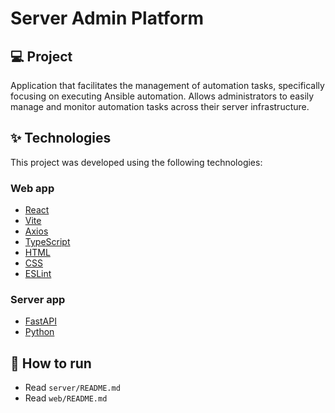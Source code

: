 # Server Admin Platform

## 💻 Project

Application that facilitates the management of automation tasks, specifically focusing on executing Ansible automation. Allows administrators to easily manage and monitor automation tasks across their server infrastructure.

## ✨ Technologies

This project was developed using the following technologies:

### Web app

- [React](https://react.dev/)
- [Vite](https://vitejs.dev/)
- [Axios](https://axios-http.com/)
- [TypeScript](https://www.typescriptlang.org/)
- [HTML](https://developer.mozilla.org/en-US/docs/Web/HTML)
- [CSS](https://developer.mozilla.org/en-US/docs/Web/CSS)
- [ESLint](https://eslint.org/)

### Server app

- [FastAPI](https://fastapi.tiangolo.com/)
- [Python](https://www.python.org/)

## 🚀 How to run

- Read `server/README.md`
- Read `web/README.md`
